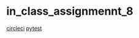 # in_class_assignmennt_8
[circleci](https://github.com/N-get/in_class_assignmennt_8/blob/main/circleci_proof.PNG)
[pytest](https://github.com/N-get/in_class_assignmennt_8/blob/main/pytest_proof.PNG)
